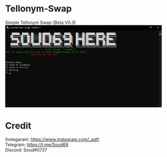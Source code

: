 # Tellonym-Swap
Simple Tellonym Swap (Beta V0.3)
![alt text](https://github.com/Soud69/NewEggSniper/blob/main/image.png?raw=true)
# Credit

Instagaram: https://www.instagram.com/_agf/ <br />
Telegram: https://t.me/Soud69 <br />
Discord: Soud#0737
